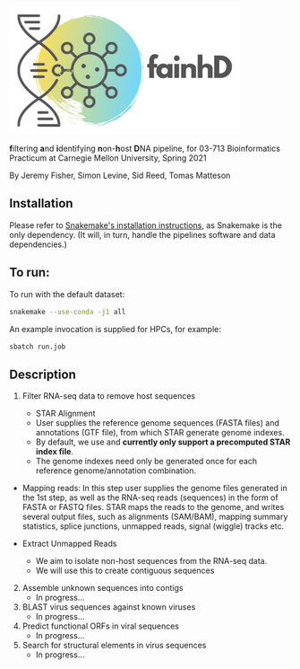 ![](pipeline-logo.png)

**f**iltering **a**nd **i**dentifying **n**on-**h**ost **D**NA pipeline, for 03-713 Bioinformatics Practicum at Carnegie Mellon University, Spring 2021

By Jeremy Fisher, Simon Levine, Sid Reed, Tomas Matteson

## Installation

Please refer to [Snakemake's installation instructions](https://snakemake.readthedocs.io/en/stable/getting_started/installation.html), as Snakemake is the only dependency. (It will, in turn, handle the pipelines software and data dependencies.)

## To run:

To run with the default dataset: 

```bash
snakemake --use-conda -j1 all
```

An example invocation is supplied for HPCs, for example:

```bash
sbatch run.job
```

## Description

1. Filter RNA-seq data to remove host sequences

   - STAR Alignment
    - User supplies the reference genome sequences (FASTA files) and annotations (GTF file), from which STAR generate genome indexes.
    - By default, we use and **currently only support a precomputed STAR index file**.
    - The genome indexes need only be generated once for each reference genome/annotation combination.
  
  - Mapping reads: In this step user supplies the genome files generated in the 1st step, as well as the RNA-seq reads (sequences) in the form of FASTA or FASTQ files. STAR maps the reads to the genome, and writes several output files, such as alignments (SAM/BAM), mapping summary statistics, splice junctions, unmapped reads, signal (wiggle) tracks etc.

  - Extract Unmapped Reads
    - We aim to isolate non-host sequences from the RNA-seq data.
    - We will use this to create contiguous sequences

2. Assemble unknown sequences into contigs
   - In progress...
3. BLAST virus sequences against known viruses
   - In progress...
4. Predict functional ORFs in viral sequences
   - In progress...
5. Search for structural elements in virus sequences
   - In progress...